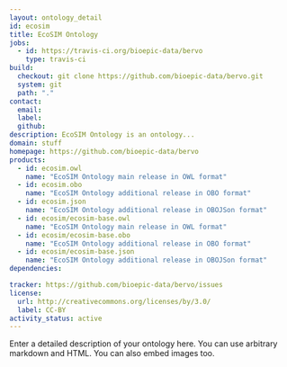 ```yaml
---
layout: ontology_detail
id: ecosim
title: EcoSIM Ontology
jobs:
  - id: https://travis-ci.org/bioepic-data/bervo
    type: travis-ci
build:
  checkout: git clone https://github.com/bioepic-data/bervo.git
  system: git
  path: "."
contact:
  email: 
  label: 
  github: 
description: EcoSIM Ontology is an ontology...
domain: stuff
homepage: https://github.com/bioepic-data/bervo
products:
  - id: ecosim.owl
    name: "EcoSIM Ontology main release in OWL format"
  - id: ecosim.obo
    name: "EcoSIM Ontology additional release in OBO format"
  - id: ecosim.json
    name: "EcoSIM Ontology additional release in OBOJSon format"
  - id: ecosim/ecosim-base.owl
    name: "EcoSIM Ontology main release in OWL format"
  - id: ecosim/ecosim-base.obo
    name: "EcoSIM Ontology additional release in OBO format"
  - id: ecosim/ecosim-base.json
    name: "EcoSIM Ontology additional release in OBOJSon format"
dependencies:

tracker: https://github.com/bioepic-data/bervo/issues
license:
  url: http://creativecommons.org/licenses/by/3.0/
  label: CC-BY
activity_status: active
---
```


Enter a detailed description of your ontology here. You can use arbitrary markdown and HTML.
You can also embed images too.

